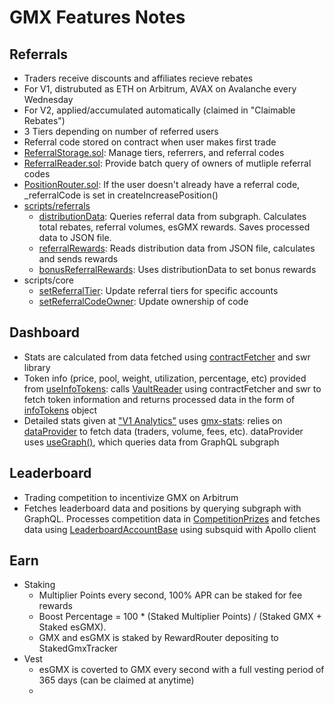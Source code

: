 # GMX Features Notes
## Referrals
- Traders receive discounts and affiliates recieve rebates
- For V1, distrubuted as ETH on Arbitrum, AVAX on Avalanche every Wednesday
- For V2, applied/accumulated automatically (claimed in "Claimable Rebates")
- 3 Tiers depending on number of referred users
- Referral code stored on contract when user makes first trade
- [ReferralStorage.sol](https://github.com/gmx-io/gmx-contracts/blob/master/contracts/referrals/ReferralStorage.sol): Manage tiers, referrers, and referral codes
- [ReferralReader.sol](https://github.com/gmx-io/gmx-contracts/blob/master/contracts/referrals/ReferralReader.sol): Provide batch query of owners of mutliple referral codes
- [PositionRouter.sol](https://github.com/gmx-io/gmx-contracts/blob/master/contracts/core/PositionRouter.sol): If the user doesn't already have a referral code, _referralCode is set in createIncreasePosition()
- [scripts/referrals](https://github.com/gmx-io/gmx-contracts/tree/master/scripts/referrals)
  - [distributionData](https://github.com/gmx-io/gmx-contracts/blob/master/scripts/referrals/distributionData.js): Queries referral data from subgraph. Calculates total rebates, referral volumes, esGMX rewards. Saves processed data to JSON file.
  - [referralRewards](https://github.com/gmx-io/gmx-contracts/blob/master/scripts/referrals/referralRewards.js): Reads distribution data from JSON file, calculates and sends rewards
  - [bonusReferralRewards](https://github.com/gmx-io/gmx-contracts/blob/master/scripts/referrals/bonusReferralRewards.js): Uses distributionData to set bonus rewards
- scripts/core
  - [setReferralTier](https://github.com/gmx-io/gmx-contracts/blob/master/scripts/core/setReferralTier.js): Update referral tiers for specific accounts
  - [setReferralCodeOwner](https://github.com/gmx-io/gmx-contracts/blob/master/scripts/core/setReferralCodeOwner.js): Update ownership of code

## Dashboard
 - Stats are calculated from data fetched using [contractFetcher](https://github.com/gmx-io/gmx-interface/blob/master/src/lib/contracts/contractFetcher.ts) and swr library
 - Token info (price, pool, weight, utilization, percentage, etc) provided from [useInfoTokens](https://github.com/gmx-io/gmx-interface/blob/master/src/domain/tokens/useInfoTokens.ts): calls [VaultReader](https://github.com/gmx-io/gmx-interface/blob/master/src/abis/VaultReader.json) using contractFetcher and swr to fetch token information and returns processed data in the form of [infoTokens](https://github.com/gmx-io/gmx-interface/blob/847d762745506e041058624f082f7d82313eb08d/src/domain/tokens/types.ts#L77) object
 - Detailed stats given at ["V1 Analytics"](https://stats.gmx.io/arbitrum) uses [gmx-stats](https://github.com/gmx-io/gmx-stats): relies on [dataProvider](https://github.com/gmx-io/gmx-stats/blob/master/src/dataProvider.js) to fetch data (traders, volume, fees, etc). dataProvider uses [useGraph()](https://github.com/gmx-io/gmx-stats/blob/5e6db5569ad06753cd8027f2b0e38ffe7b7f3695/src/dataProvider.js#L283), which queries data from GraphQL subgraph

## Leaderboard
 - Trading competition to incentivize GMX on Arbitrum
 - Fetches leaderboard data and positions by querying subgraph with GraphQL. Processes competition data in [CompetitionPrizes](https://github.com/gmx-io/gmx-interface/blob/master/src/pages/LeaderboardPage/components/CompetitionPrizes.tsx) and fetches data using [LeaderboardAccountBase](https://github.com/gmx-io/gmx-interface/blob/master/src/domain/synthetics/leaderboard/index.ts) using subsquid with Apollo client

## Earn
 - Staking
   - Multiplier Points every second, 100% APR can be staked for fee rewards
   - Boost Percentage = 100 * (Staked Multiplier Points) / (Staked GMX + Staked esGMX).
   - GMX and esGMX is staked by RewardRouter depositing to StakedGmxTracker
 - Vest
   - esGMX is coverted to GMX every second with a full vesting period of 365 days (can be claimed at anytime)
   - 
